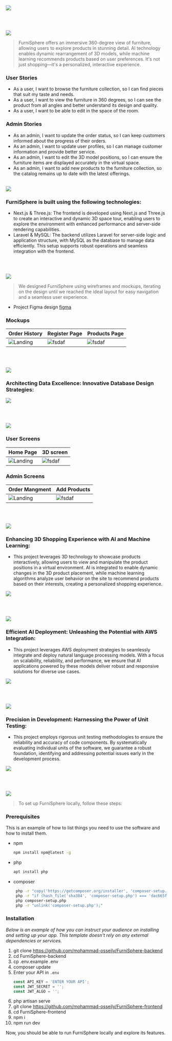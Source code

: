 <img src="./readme/title1.svg"/>

<br><br>

<!-- project philosophy -->
<img src="./readme/title2.svg"/>

> FurniSphere offers an immersive 360-degree view of furniture, allowing users to explore products in stunning detail. AI technology enables dynamic rearrangement of 3D models, while machine learning recommends products based on user preferences. It's not just shopping—it's a personalized, interactive experience.

### User Stories

- As a user, I want to browse the furniture collection, so I can find pieces that suit my taste and needs.
- As a user, I want to view the furniture in 360 degrees, so I can see the product from all angles and better understand its design and quality.
- As a user, I want to be able to edit in the space of the room.

### Admin Stories

- As an admin, I want to update the order status, so I can keep customers informed about the progress of their orders.
- As an admin, I want to update user profiles, so I can manage customer information and provide better service.
- As an admin, I want to edit the 3D model positions, so I can ensure the furniture items are displayed accurately in the virtual space.
- As an admin, I want to add new products to the furniture collection, so the catalog remains up to date with the latest offerings.
<br><br>
<!-- Tech stack -->
<img src="./readme/title3.svg"/>

###  FurniSphere is built using the following technologies:

- Next.js & Three.js: The frontend is developed using Next.js and Three.js to create an interactive and dynamic 3D space tour, enabling users to explore the environment with enhanced performance and server-side rendering capabilities.
- Laravel & MySQL: The backend utilizes Laravel for server-side logic and application structure, with MySQL as the database to manage data efficiently. This setup supports robust operations and seamless integration with the frontend.


<br><br>
<!-- UI UX -->
<img src="./readme/title4.svg"/>


> We designed FurniSphere using wireframes and mockups, iterating on the design until we reached the ideal layout for easy navigation and a seamless user experience.

- Project Figma design [figma](https://www.figma.com/design/zwUhOLaPRnJbtnQzqAMyBs/FurniSpher?node-id=0-1&node-type=canvas&t=cP2lOQMxKSyh8nuS-0)


### Mockups
| Order History  | Register Page | Products Page |
| ---| ---| ---|
| ![Landing](./readme/demo/Order.jpeg) | ![fsdaf](./readme/demo/Register.png) | ![fsdaf](./readme/demo/Products.png) |

<br><br>

<!-- Database Design -->
<img src="./readme/title5.svg"/>

###  Architecting Data Excellence: Innovative Database Design Strategies:

<img src="./readme/demo//database.png"/>

<br><br>


<!-- Implementation -->
<img src="./readme/title6.svg"/>

### User Screens
| Home Page  | 3D screen |  
| ---| ---| 
| ![Landing](./readme/demo/homepage.gif) | ![fsdaf](./readme/demo/ThreeD1.png) | 



### Admin Screens
| Order Mangment  | Add Products |  
| ---| ---| 
| ![Landing](./readme/demo/OrderMangment.png) | ![fsdaf](./readme/demo/AddProduct.png) | 


<br><br>


<!-- Prompt Engineering -->
<img src="./readme/title7.svg"/>

###  Enhancing 3D Shopping Experience with AI and Machine Learning:

- This project leverages 3D technology to showcase products interactively, allowing users to view and manipulate the product positions in a virtual environment. AI is integrated to enable dynamic changes in the 3D product placement, while machine learning algorithms analyze user behavior on the site to recommend products based on their interests, creating a personalized shopping experience.

<img src="./readme/demo/prompt.png"/>

<br><br>

<!-- AWS Deployment -->
<img src="./readme/title8.svg"/>

###  Efficient AI Deployment: Unleashing the Potential with AWS Integration:

- This project leverages AWS deployment strategies to seamlessly integrate and deploy natural language processing models. With a focus on scalability, reliability, and performance, we ensure that AI applications powered by these models deliver robust and responsive solutions for diverse use cases.

<img src="./readme/demo/aws.png"/>

<br><br>

<!-- Unit Testing -->
<img src="./readme/title9.svg"/>

###  Precision in Development: Harnessing the Power of Unit Testing:

- This project employs rigorous unit testing methodologies to ensure the reliability and accuracy of code components. By systematically evaluating individual units of the software, we guarantee a robust foundation, identifying and addressing potential issues early in the development process.

<img src="./readme/demo/ubittest.png"/>

<br><br>


<!-- How to run -->
<img src="./readme/title10.svg"/>

> To set up FurniSphere locally, follow these steps:

### Prerequisites

This is an example of how to list things you need to use the software and how to install them.
* npm
  ```sh
  npm install npm@latest -g
  ```
* php
  ```sh
  apt install php
  ```
* composer
  ```sh
   php -r "copy('https://getcomposer.org/installer', 'composer-setup.php');"
   php -r "if (hash_file('sha384', 'composer-setup.php') === 'dac665fdc30fdd8ec78b38b9800061b4150413ff2e3b6f88543c636f7cd84f6db9189d43a81e5503cda447da73c7e5b6') { echo 'Installer verified'; } else { echo 'Installer corrupt'; unlink('composer-setup.php'); } echo PHP_EOL;"
   php composer-setup.php
   php -r "unlink('composer-setup.php');"
  ```

### Installation

_Below is an example of how you can instruct your audience on installing and setting up your app. This template doesn't rely on any external dependencies or services._

1. git clone https://github.com/mohammad-osseily/FurniSphere-backend
2. cd FurniSphere-backend
3. cp .env.example .env
4. composer update
5. Enter your API in `.env`
   ```js
   const API_KEY = 'ENTER YOUR API';
   const JWT_SECRET = '';
   const JWT_ALGO = '';
   ```
6. php artisan serve
7. git clone https://github.com/mohammad-osseily/FurniSphere-frontend
8. cd FurniSphere-frontend
9. npm i
10. npm run dev

Now, you should be able to run FurniSphere locally and explore its features.
